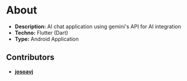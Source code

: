 # About

- **Description:** AI chat application using gemini's API for AI integration 
- **Techno:** Flutter (Dart)
- **Type:** Android Application

## Contributors

- **[josoavj](https://github.com/josoavj)**


